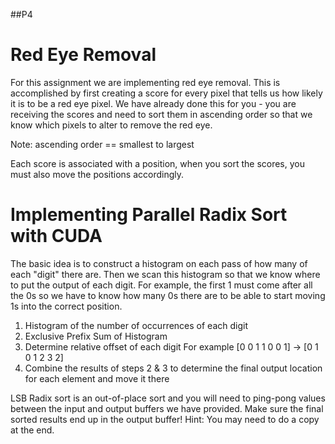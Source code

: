 ##P4
   
   Red Eye Removal
   ===============
   
   For this assignment we are implementing red eye removal.  This is
   accomplished by first creating a score for every pixel that tells us how
   likely it is to be a red eye pixel.  We have already done this for you - you
   are receiving the scores and need to sort them in ascending order so that we
   know which pixels to alter to remove the red eye.

   Note: ascending order == smallest to largest

   Each score is associated with a position, when you sort the scores, you must
   also move the positions accordingly.

   Implementing Parallel Radix Sort with CUDA
   ==========================================

   The basic idea is to construct a histogram on each pass of how many of each
   "digit" there are.   Then we scan this histogram so that we know where to put
   the output of each digit.  For example, the first 1 must come after all the
   0s so we have to know how many 0s there are to be able to start moving 1s
   into the correct position.

   1) Histogram of the number of occurrences of each digit
   2) Exclusive Prefix Sum of Histogram
   3) Determine relative offset of each digit
        For example [0 0 1 1 0 0 1]
                ->  [0 1 0 1 2 3 2]
   4) Combine the results of steps 2 & 3 to determine the final
      output location for each element and move it there

   LSB Radix sort is an out-of-place sort and you will need to ping-pong values
   between the input and output buffers we have provided.  Make sure the final
   sorted results end up in the output buffer!  Hint: You may need to do a copy
   at the end.

